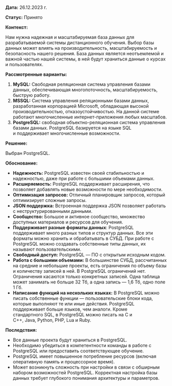 **Дата:** 26.12.2023 г.

**Статус:** Принято

**Контекст:**

Нам нужна надежная и масштабируемая база данных для разрабатываемой системы дистанционного обучения. Выбор базы данных может влиять на производительность, масштабируемость и безопасность нашего решения. База данных является неотъемлемой и важной частью нашей системы, в ней будут храниться данные о курсах и пользователях.

**Рассмотренные варианты:**

1. **MySQL:** Свободная реляционная система управления базами данных, обеспечивающая многопоточность, масштабируемость, быструю работу.
2. **MSSQL:** Система управления реляционными базами данных, разработанная корпорацией Microsoft, обладающая высокой производительностью, отказоустойчивостью. На данной системе работают многочисленные интернет-приложения любых масштабов.
3. **PostgreSQL:** свободная объектно-реляционная система управления базами данных. PostgreSQL базируется на языке SQL и поддерживает многочисленные возможности.

**Решение:**

Выбран PostgreSQL.

**Обоснование:**

- **Надежность:** PostgreSQL известен своей стабильностью и надежностью, даже при работе с большими объемами данных.
- **Расширяемость:** PostgreSQL поддерживает расширения, что позволяет добавлять новые возможности по мере необходимости.
- **Оптимизация запросов:** Отличный планировщик запросов, который оптимизирует сложные запросы.
- **JSON поддержка:** Встроенная поддержка JSON позволяет работать с неструктурированными данными.
- **Сообщество:** Большое и активное сообщество, множество доступных материалов и ресурсов для обучения.
- **Поддерживает разные форматы данных**: PostgreSQL поддерживает много разных типов и структур данных. Все эти форматы можно хранить и обрабатывать в СУБД. При работе с PostgreSQL можно создавать собственные типы данных, их называют пользовательскими.
- **Свободный доступ:** PostgreSQL — ПО с открытым исходным кодом.
- **Работа с большими объемами:** В большинстве СУБД, рассчитанных на средние и небольшие проекты, есть ограничения по объему базы и количеству записей в ней. В PostgreSQL ограничений нет. Ограничения касаются только конкретных записей. Одна таблица может занимать не больше 32 Тб, а одна запись — 1,6 Тб, одно поле 1 Гб.
- **Написание функций на нескольких языках:** В PostgreSQL можно писать собственные функции — пользовательские блоки кода, которые выполняют те или иные действия. PostgreSQL поддерживает больше языков, чем аналоги. Кроме стандартного SQL, в PostgreSQL можно писать на C и C++, Java, Python, PHP, Lua и Ruby.
  
**Последствия:**

- Все данные проекта будут храниться в PostgreSQL.
- Необходимо убедиться в компетентности команды в работе с PostgreSQL или предоставить соответствующее обучение.
- PostgreSQL имеет повышенное потребление ресурсов (включая оперативную память и процессорное время).
- Может возникнуть сложность при настройки в связи с обширным набором возможностей PostgreSQL. Корректная настройка базы данных требует глубокого понимания архитектуры и параметров.
